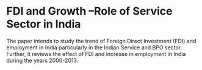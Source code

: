 # FDI and Growth –Role of Service Sector in India
The paper intends to study the trend of Foreign Direct Investment (FDI) and employment in India particularly in the Indian Service and BPO sector. Further, it reviews the effect of FDI and increase in employment in India during the years 2000-2013. 
